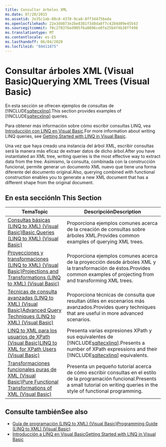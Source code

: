```yaml
---
title: Consultar árboles XML
ms.date: 07/20/2015
ms.assetid: 2e35c1ab-08c8-4378-9ca8-8ff344756eda
ms.openlocfilehash: 22e3dd873e2be8381f3d8da8f7c4284d09e45543
ms.sourcegitcommit: f8c270376ed905f6a8896ce0fe25b4f4b38ff498
ms.translationtype: MT
ms.contentlocale: es-ES
ms.lasthandoff: 06/04/2020
ms.locfileid: "84411875"
---
```

# <a name="querying-xml-trees-visual-basic"></a><span data-ttu-id="da02e-102">Consultar árboles XML (Visual Basic)</span><span class="sxs-lookup"><span data-stu-id="da02e-102">Querying XML Trees (Visual Basic)</span></span>
<span data-ttu-id="da02e-103">En esta sección se ofrecen ejemplos de consultas de [!INCLUDE[sqltecxlinq](~/includes/sqltecxlinq-md.md)].</span><span class="sxs-lookup"><span data-stu-id="da02e-103">This section provides examples of [!INCLUDE[sqltecxlinq](~/includes/sqltecxlinq-md.md)] queries.</span></span>  
  
 <span data-ttu-id="da02e-104">Para obtener más información sobre cómo escribir consultas LINQ, vea [Introducción con LINQ en Visual Basic](getting-started-with-linq.md).</span><span class="sxs-lookup"><span data-stu-id="da02e-104">For more information about writing LINQ queries, see [Getting Started with LINQ in Visual Basic](getting-started-with-linq.md).</span></span>  
  
 <span data-ttu-id="da02e-105">Una vez que haya creado una instancia del árbol XML, escribir consultas será la manera más eficaz de extraer datos de dicho árbol.</span><span class="sxs-lookup"><span data-stu-id="da02e-105">After you have instantiated an XML tree, writing queries is the most effective way to extract data from the tree.</span></span> <span data-ttu-id="da02e-106">Asimismo, la consulta, combinada con la construcción funcional, permite generar un documento XML nuevo que tiene una forma diferente del documento original.</span><span class="sxs-lookup"><span data-stu-id="da02e-106">Also, querying combined with functional construction enables you to generate a new XML document that has a different shape from the original document.</span></span>  
  
## <a name="in-this-section"></a><span data-ttu-id="da02e-107">En esta sección</span><span class="sxs-lookup"><span data-stu-id="da02e-107">In This Section</span></span>  
  
|<span data-ttu-id="da02e-108">Tema</span><span class="sxs-lookup"><span data-stu-id="da02e-108">Topic</span></span>|<span data-ttu-id="da02e-109">Descripción</span><span class="sxs-lookup"><span data-stu-id="da02e-109">Description</span></span>|  
|-----------|-----------------|  
|[<span data-ttu-id="da02e-110">Consultas básicas (LINQ to XML) (Visual Basic)</span><span class="sxs-lookup"><span data-stu-id="da02e-110">Basic Queries (LINQ to XML) (Visual Basic)</span></span>](basic-queries-linq-to-xml.md)|<span data-ttu-id="da02e-111">Proporciona ejemplos comunes acerca de la creación de consultas sobre árboles XML.</span><span class="sxs-lookup"><span data-stu-id="da02e-111">Provides common examples of querying XML trees.</span></span>|  
|[<span data-ttu-id="da02e-112">Proyecciones y transformaciones (LINQ to XML) (Visual Basic)</span><span class="sxs-lookup"><span data-stu-id="da02e-112">Projections and Transformations (LINQ to XML) (Visual Basic)</span></span>](projections-and-transformations-linq-to-xml.md)|<span data-ttu-id="da02e-113">Proporciona ejemplos comunes acerca de la proyección desde árboles XML y la transformación de éstos.</span><span class="sxs-lookup"><span data-stu-id="da02e-113">Provides common examples of projecting from and transforming XML trees.</span></span>|  
|[<span data-ttu-id="da02e-114">Técnicas de consulta avanzadas (LINQ to XML) (Visual Basic)</span><span class="sxs-lookup"><span data-stu-id="da02e-114">Advanced Query Techniques (LINQ to XML) (Visual Basic)</span></span>](advanced-query-techniques-linq-to-xml.md)|<span data-ttu-id="da02e-115">Proporciona técnicas de consulta que resultan útiles en escenarios más avanzados.</span><span class="sxs-lookup"><span data-stu-id="da02e-115">Provides query techniques that are useful in more advanced scenarios.</span></span>|  
|[<span data-ttu-id="da02e-116">LINQ to XML para los usuarios de XPath (Visual Basic)</span><span class="sxs-lookup"><span data-stu-id="da02e-116">LINQ to XML for XPath Users (Visual Basic)</span></span>](linq-to-xml-for-xpath-users.md)|<span data-ttu-id="da02e-117">Presenta varias expresiones XPath y sus equivalentes de [!INCLUDE[sqltecxlinq](~/includes/sqltecxlinq-md.md)].</span><span class="sxs-lookup"><span data-stu-id="da02e-117">Presents a number of XPath expressions and their [!INCLUDE[sqltecxlinq](~/includes/sqltecxlinq-md.md)] equivalents.</span></span>|  
|[<span data-ttu-id="da02e-118">Transformaciones funcionales puras de XML (Visual Basic)</span><span class="sxs-lookup"><span data-stu-id="da02e-118">Pure Functional Transformations of XML (Visual Basic)</span></span>](pure-functional-transformations-of-xml.md)|<span data-ttu-id="da02e-119">Presenta un pequeño tutorial acerca de cómo escribir consultas en el estilo de la programación funcional.</span><span class="sxs-lookup"><span data-stu-id="da02e-119">Presents a small tutorial on writing queries in the style of functional programming.</span></span>|  
  
## <a name="see-also"></a><span data-ttu-id="da02e-120">Consulte también</span><span class="sxs-lookup"><span data-stu-id="da02e-120">See also</span></span>

- [<span data-ttu-id="da02e-121">Guía de programación (LINQ to XML) (Visual Basic)</span><span class="sxs-lookup"><span data-stu-id="da02e-121">Programming Guide (LINQ to XML) (Visual Basic)</span></span>](programming-guide-linq-to-xml.md)
- [<span data-ttu-id="da02e-122">Introducción a LINQ en Visual Basic</span><span class="sxs-lookup"><span data-stu-id="da02e-122">Getting Started with LINQ in Visual Basic</span></span>](getting-started-with-linq.md)
